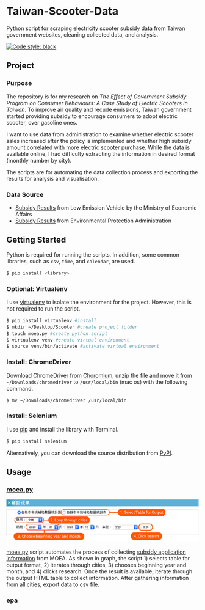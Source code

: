 # Taiwan-Scooter-Data
Python script for scraping electricity scooter subsidy data from Taiwan government websites, cleaning collected data, and analysis. 

[![Code style: black](https://img.shields.io/badge/code%20style-black-000000?style=for-the-badge&.svg)](https://github.com/psf/black)

## Project
### Purpose
The repository is for my research on *The Effect of Government Subsidy Program on Consumer Behaviours: A Case Study of Electric Scooters in Taiwan*. To improve air quality and recude emissions, Taiwan government started providing subsidy to encourage consumers to adopt electric scooter, over gasoline ones. 

I want to use data from administration to examine whether electric scooter sales increased after the policy is implemented and whether high subsidy amount correlated with more electric scooter purchase. While the data is available online, I had difficulty extracting the information in desired format (monthly number by city). 

The scripts are for automating the data collection process and exporting the results for analysis and visualisation.

### Data Source
* [Subsidy Results](https://www.lev.org.tw/subsidy/result.aspx) from Low Emission Vehicle by the Ministry of Economic Affairs
* [Subsidy Results](https://mobile.epa.gov.tw/LowPoll/TwostrokeStatistics.aspx?Type=O) from Environmental Protection Administration

## Getting Started
Python is required for running the scripts. In addition, some common libraries, such as `csv`, `time`, and `calendar`, are used. 
```bash
$ pip install <library>
```
### Optional: Virtualenv
I use [virtualenv](http://www.virtualenv.org) to isolate the environment for the project. However, this is not required to run the script.

```bash
$ pip install virtualenv #install
$ mkdir ~/Desktop/Scooter #create project folder
$ touch moea.py #create python script
$ virtualenv venv #create virtual environment 
$ source venv/bin/activate #activate virtual environment
```

### Install: ChromeDriver
Download ChromeDriver from [Choromium](https://chromedriver.storage.googleapis.com/index.html?path=81.0.4044.69/), unzip the file and move it from `~/Downloads/chromedriver` to `/usr/local/bin` (mac os) with the following command.
```bash
$ mv ~/Downloads/chromedriver /usr/local/bin
```

### Install: Selenium
I use [pip](https://pip.pypa.io/) and install the library with Terminal. 
```bash
$ pip install selenium
```
Alternatively, you can download the source distribution from [PyPI](https://pypi.org/project/selenium/#files).

## Usage
### [moea.py](https://github.com/yuenhsu/Taiwan-Scooter-Data/blob/master/moea.py)
![moea graph](https://raw.githubusercontent.com/yuenhsu/Taiwan-Scooter-Data/master/image/moea_graph.png)

[moea.py](https://github.com/yuenhsu/Taiwan-Scooter-Data/blob/master/moea.py) script automates the process of collecting [subsidy application information](https://www.lev.org.tw/subsidy/result.aspx) from MOEA. As shown in graph, the script 1) selects table for output format, 2) iterates through cities, 3) chooses beginning year and month, and 4) clicks research. Once the result is available, iterate through the output HTML table to collect information. After gathering information from all cities, export data to csv file.

### epa



